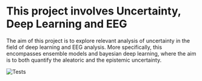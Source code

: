 # This project involves Uncertainty, Deep Learning and EEG

The aim of this project is to explore relevant analysis of uncertainty in the field of deep learning and EEG analysis. 
More specifically, this encompasses ensemble models and bayesian deep learning, where the aim is to both quantify
the aleatoric and the epistemic uncertainty. 

![Tests](https://github.com/matstveter/dl_uncertainty/actions/workflows/tests.yml/badge.svg)